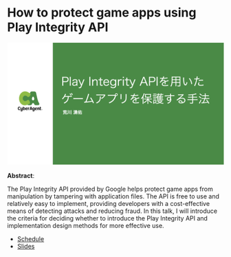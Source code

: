 # How to protect game apps using Play Integrity API

![Slide Cover](slide-cover.png)

**Abstract**:

The Play Integrity API provided by Google helps protect game apps from manipulation by tampering with application files. The API is free to use and relatively easy to implement, providing developers with a cost-effective means of detecting attacks and reducing fraud. In this talk, I will introduce the criteria for deciding whether to introduce the Play Integrity API and implementation design methods for more effective use.

* [Schedule](https://shibuya-gamesec.connpass.com/event/256890)
* [Slides](https://github.com/nekolaboratory/slidefiles/raw/main/talks/shibuya-gamesec-256890/Play_Integrity_API.pdf)